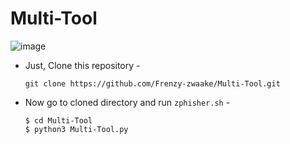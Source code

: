 # Multi-Tool
![image](https://github.com/Frenzy-zwaake/Multi-Tool/assets/130915230/1aaac67e-7d1a-48a7-a156-f036c006e149)

- Just, Clone this repository -
  ```
  git clone https://github.com/Frenzy-zwaake/Multi-Tool.git
  ```

- Now go to cloned directory and run `zphisher.sh` -
  ```
  $ cd Multi-Tool
  $ python3 Multi-Tool.py
  ```

